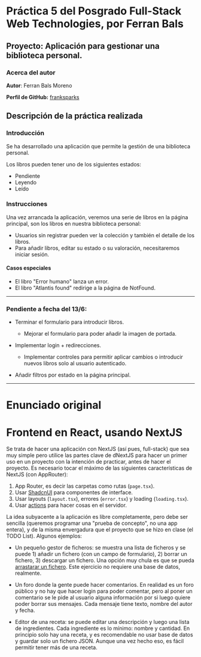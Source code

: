 # Práctica 5 del Posgrado Full-Stack Web Technologies, por Ferran Bals

## Proyecto: Aplicación para gestionar una biblioteca personal.

### Acerca del autor

**Autor**: Ferran Bals Moreno

**Perfil de GitHub:** [franksparks](https://github.com/franksparks)

## Descripción de la práctica realizada

### Introducción

Se ha desarrollado una aplicación que permite la gestión de una biblioteca personal.

Los libros pueden tener uno de los siguientes estados:

- Pendiente
- Leyendo
- Leído

### Instrucciones

Una vez arrancada la aplicación, veremos una serie de libros en la página principal, son los libros en nuestra biblioteca personal:

- Usuarios sin registrar pueden ver la colección y también el detalle de los libros.
- Para añadir libros, editar su estado o su valoración, necesitaremos iniciar sesión.

#### Casos especiales

- El libro "Error humano" lanza un error.
- El libro "Atlantis found" redirige a la página de NotFound.

---

### Pendiente a fecha del 13/6:

- Terminar el formulario para introducir libros.

  - Mejorar el formulario para poder añadir la imagen de portada.

- Implementar login + redirecciones.

  - Implementar controles para permitir aplicar cambios o introducir nuevos libros solo al usuario autenticado.

- Añadir filtros por estado en la página principal.

---

# Enunciado original

# Frontend en React, usando NextJS

Se trata de hacer una aplicación con NextJS (así pues, full-stack) que sea muy simple pero utilice las partes clave de dNextJS para hacer un primer uso en un proyecto con la intención de practicar, antes de hacer el proyecto. Es necesario tocar el máximo de las siguientes características de NextJS (con AppRouter):

1. App Router, es decir las carpetas como rutas (`page.tsx`).
2. Usar [ShadcnUI](https://ui.shadcn.com) para componentes de interface.
3. Usar layouts (`layout.tsx`), errores (`error.tsx`) y loading (`loading.tsx`).
4. Usar [actions](https://nextjs.org/docs/app/building-your-application/data-fetching/server-actions-and-mutations) para hacer cosas en el servidor.

La idea subyacente a la aplicación es libre completamente, pero debe ser sencilla (queremos programar una "prueba de concepto", no una app entera), y de la misma envergadura que el proyecto que se hizo en clase (el TODO List). Algunos ejemplos:

- Un pequeño gestor de ficheros: se muestra una lista de ficheros y se puede 1) añadir un fichero (con un campo de formulario), 2) borrar un fichero, 3) descargar un fichero. Una opción muy chula es que se pueda [arrastarar un fichero](https://developer.mozilla.org/en-US/docs/Web/API/HTML_Drag_and_Drop_API/File_drag_and_drop). Este ejercicio no requiere una base de datos, realmente.

- Un foro donde la gente puede hacer comentarios. En realidad es un foro público y no hay que hacer login para poder comentar, pero al poner un comentario se le pide al usuario alguna información por si luego quiere poder borrar sus mensajes. Cada mensaje tiene texto, nombre del autor y fecha.

- Editor de una receta: se puede editar una descripción y luego una lista de ingredientes. Cada ingrediente es lo mínimo: nombre y cantidad. En principio solo hay una receta, y es recomendable no usar base de datos y guardar solo un fichero JSON. Aunque una vez hecho eso, es fácil permitir tener más de una receta.

